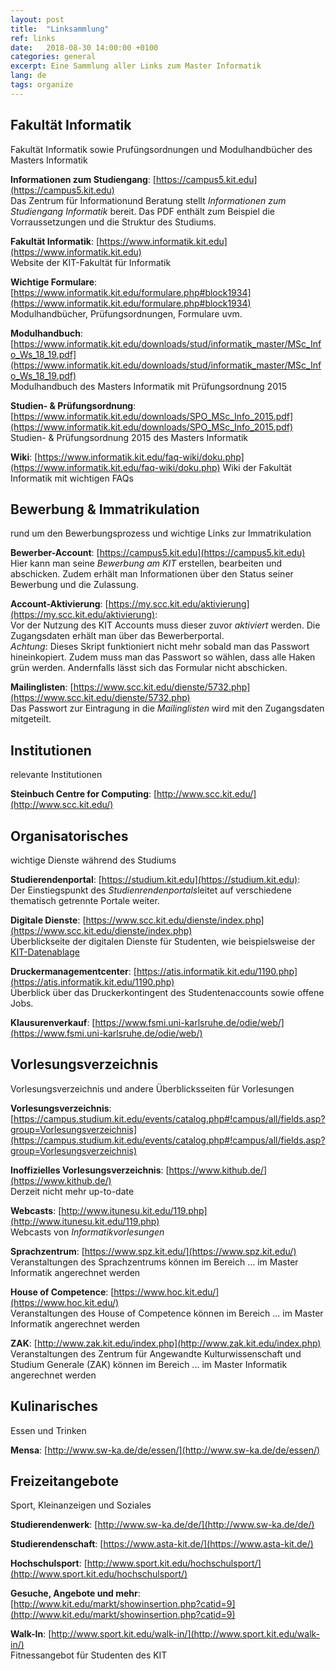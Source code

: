 ```yaml
---
layout: post
title:  "Linksammlung"
ref: links
date:   2018-08-30 14:00:00 +0100
categories: general
excerpt: Eine Sammlung aller Links zum Master Informatik
lang: de
tags: organize
---
```

## Fakultät Informatik
Fakultät Informatik sowie Prufüngsordnungen und Modulhandbücher des 
Masters Informatik

**Informationen zum Studiengang**: [https://campus5.kit.edu](https://campus5.kit.edu)  
Das Zentrum für Informationund Beratung stellt *Informationen zum Studiengang Informatik* 
bereit. Das PDF enthält zum Beispiel die Vorraussetzungen und die Struktur des Studiums.

**Fakultät Informatik**: [https://www.informatik.kit.edu](https://www.informatik.kit.edu)   
Website der KIT-Fakultät für Informatik

**Wichtige Formulare**: [https://www.informatik.kit.edu/formulare.php#block1934](https://www.informatik.kit.edu/formulare.php#block1934)  
Modulhandbücher, Prüfungsordnungen, Formulare uvm.

**Modulhandbuch**: [https://www.informatik.kit.edu/downloads/stud/informatik_master/MSc_Info_Ws_18_19.pdf](https://www.informatik.kit.edu/downloads/stud/informatik_master/MSc_Info_Ws_18_19.pdf)  
Modulhandbuch des Masters Informatik mit Prüfungsordnung 2015

**Studien- & Prüfungsordnung**: [https://www.informatik.kit.edu/downloads/SPO_MSc_Info_2015.pdf](https://www.informatik.kit.edu/downloads/SPO_MSc_Info_2015.pdf)  
Studien- & Prüfungsordnung 2015 des Masters Informatik

**Wiki**: [https://www.informatik.kit.edu/faq-wiki/doku.php](https://www.informatik.kit.edu/faq-wiki/doku.php)
Wiki der Fakultät Informatik mit wichtigen FAQs

## Bewerbung & Immatrikulation
rund um den Bewerbungsprozess und wichtige Links zur Immatrikulation  

**Bewerber-Account**: [https://campus5.kit.edu](https://campus5.kit.edu)  
Hier kann man seine *Bewerbung am KIT* erstellen,
bearbeiten und abschicken. Zudem erhält man Informationen über den Status seiner Bewerbung 
und die Zulassung.

**Account-Aktivierung**: [https://my.scc.kit.edu/aktivierung](https://my.scc.kit.edu/aktivierung):  
Vor der Nutzung des KIT Accounts
 muss dieser zuvor *aktiviert* werden. Die Zugangsdaten erhält man über das Bewerberportal.  
 *Achtung*: Dieses Skript funktioniert nicht mehr sobald man das Passwort hineinkopiert. Zudem muss man das 
 Passwort so wählen, dass alle Haken grün werden. Andernfalls lässt sich das Formular nicht abschicken. 
 
**Mailinglisten**: [https://www.scc.kit.edu/dienste/5732.php](https://www.scc.kit.edu/dienste/5732.php)  
Das Passwort zur Eintragung in die *Mailinglisten* wird mit den Zugangsdaten mitgeteilt.

## Institutionen
relevante Institutionen  

**Steinbuch Centre for Computing**: [http://www.scc.kit.edu/](http://www.scc.kit.edu/)


## Organisatorisches
wichtige Dienste während des Studiums

**Studierendenportal**: [https://studium.kit.edu](https://studium.kit.edu):  
 Der Einstiegspunkt des *Studienrendenportals*leitet auf verschiedene thematisch 
 getrennte Portale weiter.

**Digitale Dienste**: [https://www.scc.kit.edu/dienste/index.php](https://www.scc.kit.edu/dienste/index.php)  
Überblickseite der digitalen Dienste für Studenten, wie beispielsweise der [KIT-Datenablage](https://www.scc.kit.edu/dienste/8845.php)

**Druckermanagementcenter**: [https://atis.informatik.kit.edu/1190.php](https://atis.informatik.kit.edu/1190.php)  
Überblick über das Druckerkontingent des Studentenaccounts sowie offene Jobs.

**Klausurenverkauf**: [https://www.fsmi.uni-karlsruhe.de/odie/web/](https://www.fsmi.uni-karlsruhe.de/odie/web/)  




## Vorlesungsverzeichnis  
Vorlesungsverzeichnis und andere Überblicksseiten für Vorlesungen

**Vorlesungsverzeichnis**: [https://campus.studium.kit.edu/events/catalog.php#!campus/all/fields.asp?group=Vorlesungsverzeichnis](https://campus.studium.kit.edu/events/catalog.php#!campus/all/fields.asp?group=Vorlesungsverzeichnis)

**Inoffizielles Vorlesungsverzeichnis**: [https://www.kithub.de/](https://www.kithub.de/)  
Derzeit nicht mehr up-to-date

**Webcasts**: [http://www.itunesu.kit.edu/119.php](http://www.itunesu.kit.edu/119.php)  
Webcasts von *Informatikvorlesungen*

**Sprachzentrum**: [https://www.spz.kit.edu/](https://www.spz.kit.edu/)  
Veranstaltungen des Sprachzentrums können im Bereich ... im Master Informatik angerechnet werden

**House of Competence**: [https://www.hoc.kit.edu/](https://www.hoc.kit.edu/)  
Veranstaltungen des House of Competence können im Bereich ... im Master Informatik angerechnet werden

**ZAK**: [http://www.zak.kit.edu/index.php](http://www.zak.kit.edu/index.php) 
Veranstaltungen des Zentrum für Angewandte Kulturwissenschaft und Studium Generale (ZAK) können 
im Bereich ... im Master Informatik angerechnet werden


## Kulinarisches
Essen und Trinken  

**Mensa**: [http://www.sw-ka.de/de/essen/](http://www.sw-ka.de/de/essen/)
    

## Freizeitangebote
Sport, Kleinanzeigen und Soziales

**Studierendenwerk**: [http://www.sw-ka.de/de/](http://www.sw-ka.de/de/)

**Studierendenschaft**: [https://www.asta-kit.de/](https://www.asta-kit.de/)

**Hochschulsport**: [http://www.sport.kit.edu/hochschulsport/](http://www.sport.kit.edu/hochschulsport/)

**Gesuche, Angebote und mehr**: [http://www.kit.edu/markt/showinsertion.php?catid=9](http://www.kit.edu/markt/showinsertion.php?catid=9)

**Walk-In**: [http://www.sport.kit.edu/walk-in/](http://www.sport.kit.edu/walk-in/)  
Fitnessangebot für Studenten des KIT
